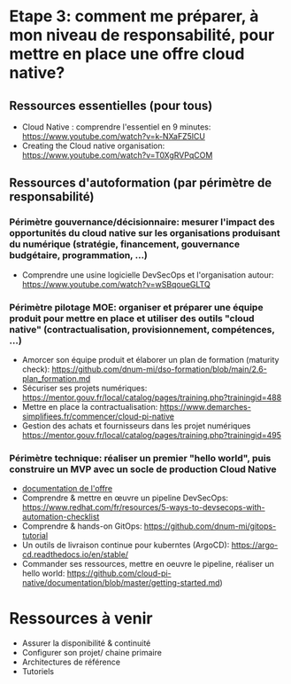 # Etape 3: comment me préparer, à mon niveau de responsabilité, pour mettre en place une offre cloud native?

## Ressources essentielles (pour tous)
- Cloud Native : comprendre l'essentiel en 9 minutes: https://www.youtube.com/watch?v=k-NXaFZ5lCU
- Creating the Cloud native organisation: https://www.youtube.com/watch?v=T0XgRVPqCOM

## Ressources d'autoformation (par périmètre de responsabilité)

### Périmètre gouvernance/décisionnaire: mesurer l'impact des opportunités du cloud native sur les organisations produisant du numérique (stratégie, financement, gouvernance budgétaire, programmation, ...)
- Comprendre une usine logicielle DevSecOps et l'organisation autour: https://www.youtube.com/watch?v=wSBqoueGLTQ

### Périmètre pilotage MOE: organiser et préparer une équipe produit pour mettre en place et utiliser des outils "cloud native" (contractualisation, provisionnement, compétences, ...)
- Amorcer son équipe produit et élaborer un plan de formation (maturity check): https://github.com/dnum-mi/dso-formation/blob/main/2.6-plan_formation.md
- Sécuriser ses projets numériques: https://mentor.gouv.fr/local/catalog/pages/training.php?trainingid=488
- Mettre en place la contractualisation: https://www.demarches-simplifiees.fr/commencer/cloud-pi-native
- Gestion des achats et fournisseurs dans les projet numériques	https://mentor.gouv.fr/local/catalog/pages/training.php?trainingid=495

### Périmètre technique: réaliser un premier "hello world", puis construire un MVP avec un socle de production Cloud Native
- [documentation de l'offre](https://github.com/cloud-pi-native/documentation)
- Comprendre & mettre en œuvre un pipeline DevSecOps: https://www.redhat.com/fr/resources/5-ways-to-devsecops-with-automation-checklist
- Comprendre & hands-on GitOps: https://github.com/dnum-mi/gitops-tutorial
- Un outils de livraison continue pour kuberntes (ArgoCD): https://argo-cd.readthedocs.io/en/stable/
- Commander ses ressources, mettre en oeuvre le pipeline, réaliser un hello world: https://github.com/cloud-pi-native/documentation/blob/master/getting-started.md)

# Ressources à venir
- Assurer la disponibilité & continuité
- Configurer son projet/ chaine primaire 
- Architectures de référence
- Tutoriels
